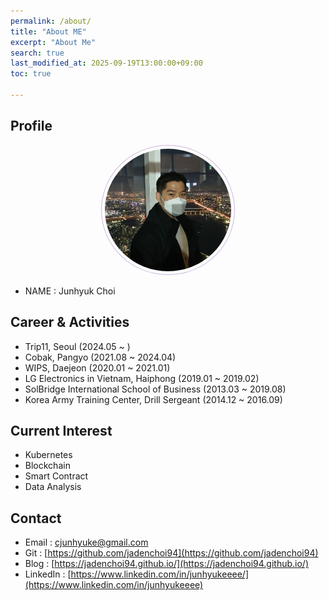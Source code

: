 ```yaml
---
permalink: /about/
title: "About ME"
excerpt: "About Me"
search: true
last_modified_at: 2025-09-19T13:00:00+09:00
toc: true

--- 
```


## Profile
<center><img src="/assets/images/selfie.jpg" width="40%" height="40%" style="
border: 1px solid #cab6de;
border-radius: 50%;
padding: 5px;
-moz-border-radius: 50%;
-khtml-border-radius: 50%;
-webkit-border-radius: 50%;
"></center>


* NAME : Junhyuk Choi

## Career & Activities
  - Trip11, Seoul (2024.05 ~ )
  - Cobak, Pangyo (2021.08 ~ 2024.04)
  - WIPS, Daejeon (2020.01 ~ 2021.01)
  - LG Electronics in Vietnam, Haiphong (2019.01 ~ 2019.02)
  - SolBridge International School of Business (2013.03 ~ 2019.08)
  - Korea Army Training Center, Drill Sergeant (2014.12 ~ 2016.09)

## Current Interest
 * Kubernetes
 * Blockchain
 * Smart Contract
 * Data Analysis

## Contact
 * Email : cjunhyuke@gmail.com
 * Git : [https://github.com/jadenchoi94](https://github.com/jadenchoi94)
 * Blog : [https://jadenchoi94.github.io/](https://jadenchoi94.github.io/)
 * LinkedIn : [https://www.linkedin.com/in/junhyukeeee/](https://www.linkedin.com/in/junhyukeeee)

